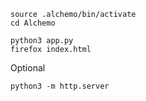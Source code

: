 ```
source .alchemo/bin/activate
cd Alchemo
```
```
python3 app.py
firefox index.html
```

Optional
```
python3 -m http.server
```
